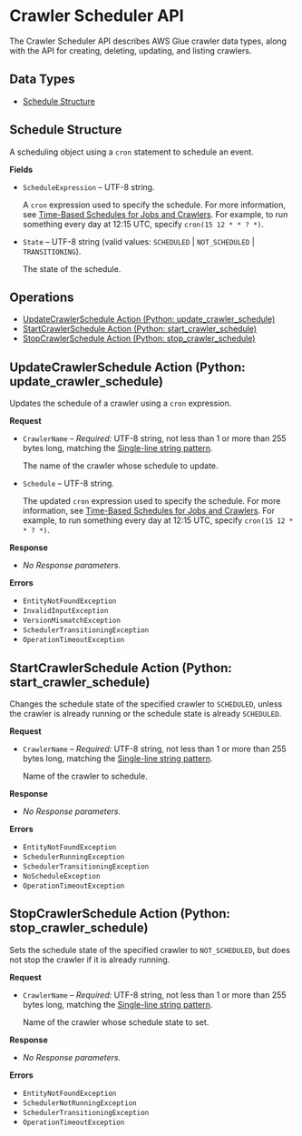 # Crawler Scheduler API<a name="aws-glue-api-crawler-scheduler"></a>

The Crawler Scheduler API describes AWS Glue crawler data types, along with the API for creating, deleting, updating, and listing crawlers\.

## Data Types<a name="aws-glue-api-crawler-scheduler-objects"></a>
+ [Schedule Structure](#aws-glue-api-crawler-scheduler-Schedule)

## Schedule Structure<a name="aws-glue-api-crawler-scheduler-Schedule"></a>

A scheduling object using a `cron` statement to schedule an event\.

**Fields**
+ `ScheduleExpression` – UTF\-8 string\.

  A `cron` expression used to specify the schedule\. For more information, see [Time\-Based Schedules for Jobs and Crawlers](https://docs.aws.amazon.com/glue/latest/dg/monitor-data-warehouse-schedule.html)\. For example, to run something every day at 12:15 UTC, specify `cron(15 12 * * ? *)`\.
+ `State` – UTF\-8 string \(valid values: `SCHEDULED` \| `NOT_SCHEDULED` \| `TRANSITIONING`\)\.

  The state of the schedule\.

## Operations<a name="aws-glue-api-crawler-scheduler-actions"></a>
+ [UpdateCrawlerSchedule Action \(Python: update\_crawler\_schedule\)](#aws-glue-api-crawler-scheduler-UpdateCrawlerSchedule)
+ [StartCrawlerSchedule Action \(Python: start\_crawler\_schedule\)](#aws-glue-api-crawler-scheduler-StartCrawlerSchedule)
+ [StopCrawlerSchedule Action \(Python: stop\_crawler\_schedule\)](#aws-glue-api-crawler-scheduler-StopCrawlerSchedule)

## UpdateCrawlerSchedule Action \(Python: update\_crawler\_schedule\)<a name="aws-glue-api-crawler-scheduler-UpdateCrawlerSchedule"></a>

Updates the schedule of a crawler using a `cron` expression\. 

**Request**
+ `CrawlerName` – *Required:* UTF\-8 string, not less than 1 or more than 255 bytes long, matching the [Single-line string pattern](aws-glue-api-common.md#aws-glue-api-regex-oneLine)\.

  The name of the crawler whose schedule to update\.
+ `Schedule` – UTF\-8 string\.

  The updated `cron` expression used to specify the schedule\. For more information, see [Time\-Based Schedules for Jobs and Crawlers](https://docs.aws.amazon.com/glue/latest/dg/monitor-data-warehouse-schedule.html)\. For example, to run something every day at 12:15 UTC, specify `cron(15 12 * * ? *)`\.

**Response**
+ *No Response parameters\.*

**Errors**
+ `EntityNotFoundException`
+ `InvalidInputException`
+ `VersionMismatchException`
+ `SchedulerTransitioningException`
+ `OperationTimeoutException`

## StartCrawlerSchedule Action \(Python: start\_crawler\_schedule\)<a name="aws-glue-api-crawler-scheduler-StartCrawlerSchedule"></a>

Changes the schedule state of the specified crawler to `SCHEDULED`, unless the crawler is already running or the schedule state is already `SCHEDULED`\.

**Request**
+ `CrawlerName` – *Required:* UTF\-8 string, not less than 1 or more than 255 bytes long, matching the [Single-line string pattern](aws-glue-api-common.md#aws-glue-api-regex-oneLine)\.

  Name of the crawler to schedule\.

**Response**
+ *No Response parameters\.*

**Errors**
+ `EntityNotFoundException`
+ `SchedulerRunningException`
+ `SchedulerTransitioningException`
+ `NoScheduleException`
+ `OperationTimeoutException`

## StopCrawlerSchedule Action \(Python: stop\_crawler\_schedule\)<a name="aws-glue-api-crawler-scheduler-StopCrawlerSchedule"></a>

Sets the schedule state of the specified crawler to `NOT_SCHEDULED`, but does not stop the crawler if it is already running\.

**Request**
+ `CrawlerName` – *Required:* UTF\-8 string, not less than 1 or more than 255 bytes long, matching the [Single-line string pattern](aws-glue-api-common.md#aws-glue-api-regex-oneLine)\.

  Name of the crawler whose schedule state to set\.

**Response**
+ *No Response parameters\.*

**Errors**
+ `EntityNotFoundException`
+ `SchedulerNotRunningException`
+ `SchedulerTransitioningException`
+ `OperationTimeoutException`